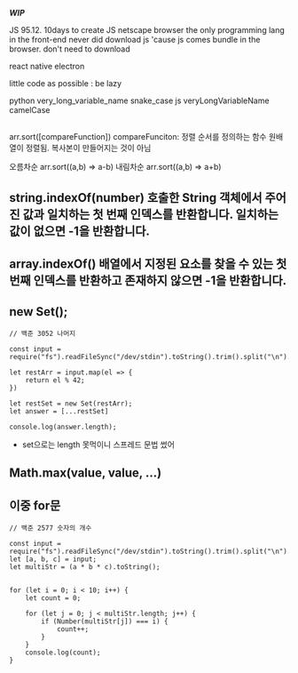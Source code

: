 ***WIP***

JS 
95.12. 10days to create JS 
netscape browser
the only programming lang in the front-end
never did download js 'cause js comes bundle in the browser. don't need to download

react native
electron

little code as possible : be lazy 

python very_long_variable_name snake_case
js veryLongVariableName camelCase


## 
arr.sort([compareFunction])
compareFunciton: 정렬 순서를 정의하는 함수
원배열이 정렬됨. 복사본이 만들어지는 것이 아님

오름차순 arr.sort((a,b) => a-b)
내림차순 arr.sort((a,b) => a+b)

## string.indexOf(number) 호출한 String 객체에서 주어진 값과 일치하는 첫 번째 인덱스를 반환합니다. 일치하는 값이 없으면 -1을 반환합니다. 
## array.indexOf() 배열에서 지정된 요소를 찾을 수 있는 첫 번째 인덱스를 반환하고 존재하지 않으면 -1을 반환합니다.
## new Set();
```
// 백준 3052 나머지

const input = require("fs").readFileSync("/dev/stdin").toString().trim().split("\n").map(Number);

let restArr = input.map(el => {
    return el % 42;
})

let restSet = new Set(restArr);
let answer = [...restSet]

console.log(answer.length);
```
- set으로는 length 못먹이니 스프레드 문법 썼어

## Math.max(value, value, ...)

## 이중 for문
```
// 백준 2577 숫자의 개수

const input = require("fs").readFileSync("/dev/stdin").toString().trim().split("\n").map(Number);
let [a, b, c] = input;
let multiStr = (a * b * c).toString();


for (let i = 0; i < 10; i++) {
    let count = 0;

    for (let j = 0; j < multiStr.length; j++) {
        if (Number(multiStr[j]) === i) {
            count++;
        }
    }
    console.log(count);
}
```
